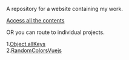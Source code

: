 A repository for a website containing my work.

[Access all the contents](https://neelotpal.github.io/index.html)

OR you can route to individual projects.

1.[Object.allKeys](https://neelotpal.github.io/ObjectAllKeys/Object.allKeys.html)  
2.[RandomColorsVuejs](https://neelotpal.github.io/RandomColorsVuejs/index.html)
